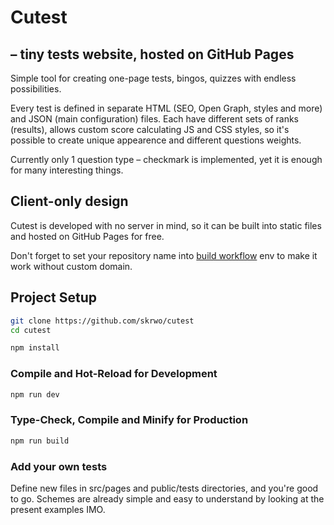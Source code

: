# Cutest

## – tiny tests website, hosted on GitHub Pages

Simple tool for creating one-page tests, bingos, quizzes with endless possibilities.

Every test is defined in separate HTML (SEO, Open Graph, styles and more) and JSON (main configuration) files.
Each have different sets of ranks (results), allows custom score calculating JS and CSS styles,
so it's possible to create unique appearence and different questions weights.

Currently only 1 question type – checkmark is implemented, yet it is enough for many interesting things.

## Client-only design

Cutest is developed with no server in mind, so it can be built into static files and hosted on GitHub Pages for free.

Don't forget to set your repository name into [build workflow](.github/workflows/build.yml) env to make it work without custom domain.

## Project Setup

```sh
git clone https://github.com/skrwo/cutest
cd cutest
```

```sh
npm install
```

### Compile and Hot-Reload for Development

```sh
npm run dev
```

### Type-Check, Compile and Minify for Production

```sh
npm run build
```

### Add your own tests

Define new files in src/pages and public/tests directories, and you're good to go. Schemes are already simple and easy to understand by looking at the present examples IMO.
